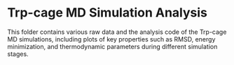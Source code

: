 # Trp-cage MD Simulation Analysis

This folder contains various raw data and the analysis code of the Trp-cage MD simulations, including plots of key properties such as RMSD, energy minimization, and thermodynamic parameters during different simulation stages.

